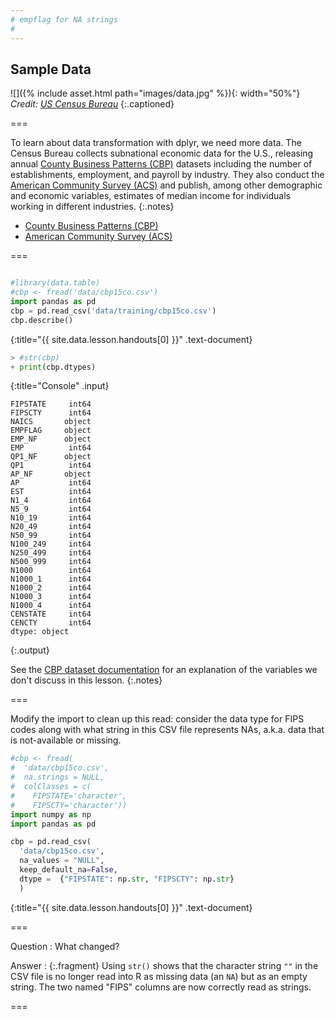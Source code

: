 ```yaml
---
# empflag for NA strings
#
---
```


## Sample Data

![]({% include asset.html path="images/data.jpg" %}){: width="50%"}  
*Credit: [US Census Bureau](https://www.census.gov/programs-surveys/cbp.html)*
{:.captioned}

===

To learn about data transformation with dplyr, we need more data. The Census
Bureau collects subnational economic data for the U.S., releasing annual [County
Business Patterns (CBP)] datasets including the number of establishments,
employment, and payroll by industry. They also conduct the [American Community
Survey (ACS)] and publish, among other demographic and economic variables, estimates of
median income for individuals working in different industries.
{:.notes}

- [County Business Patterns (CBP)]
- [American Community Survey (ACS)]

[County Business Patterns (CBP)]: https://www.census.gov/programs-surveys/cbp/data/datasets.html
[American Community Survey (ACS)]: https://www.census.gov/programs-surveys/acs/

===



~~~python

#library(data.table)
#cbp <- fread('data/cbp15co.csv')
import pandas as pd
cbp = pd.read_csv('data/training/cbp15co.csv')
cbp.describe()
~~~
{:title="{{ site.data.lesson.handouts[0] }}" .text-document}



~~~python
> #str(cbp)
+ print(cbp.dtypes)
~~~
{:title="Console" .input}


~~~
FIPSTATE     int64
FIPSCTY      int64
NAICS       object
EMPFLAG     object
EMP_NF      object
EMP          int64
QP1_NF      object
QP1          int64
AP_NF       object
AP           int64
EST          int64
N1_4         int64
N5_9         int64
N10_19       int64
N20_49       int64
N50_99       int64
N100_249     int64
N250_499     int64
N500_999     int64
N1000        int64
N1000_1      int64
N1000_2      int64
N1000_3      int64
N1000_4      int64
CENSTATE     int64
CENCTY       int64
dtype: object
~~~
{:.output}


See the [CBP dataset documentation] for an explanation of the variables we don't
discuss in this lesson.
{:.notes}

[CBP dataset documentation]: https://www2.census.gov/programs-surveys/rhfs/cbp/technical%20documentation/2015_record_layouts/county_layout_2015.txt

===

Modify the import to clean up this read: consider the data type for FIPS codes
along with what string in this CSV file represents NAs, a.k.a. data that is
not-available or missing.



~~~python
#cbp <- fread(
#  'data/cbp15co.csv',
#  na.strings = NULL,
#  colClasses = c(
#    FIPSTATE='character',
#    FIPSCTY='character'))
import numpy as np
import pandas as pd

cbp = pd.read_csv(
  'data/cbp15co.csv',
  na_values = "NULL",
  keep_default_na=False,
  dtype =  {"FIPSTATE": np.str, "FIPSCTY": np.str}
  )
~~~
{:title="{{ site.data.lesson.handouts[0] }}" .text-document}


===

Question
: What changed?

Answer
: {:.fragment} Using `str()` shows that the character string `""` in the CSV
file is no longer read into R as missing data (an `NA`) but as an empty string.
The two named "FIPS" columns are now correctly read as strings.

===




